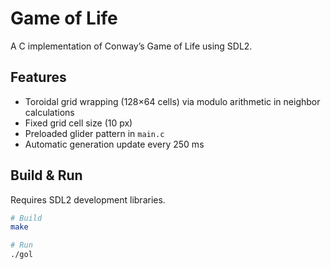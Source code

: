 # Game of Life

A C implementation of Conway’s Game of Life using SDL2.

## Features
- Toroidal grid wrapping (128×64 cells) via modulo arithmetic in neighbor calculations
- Fixed grid cell size (10 px)
- Preloaded glider pattern in `main.c`
- Automatic generation update every 250 ms

## Build & Run
Requires SDL2 development libraries.

```sh
# Build
make

# Run
./gol
